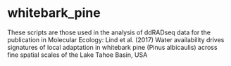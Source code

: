 # whitebark_pine
These scripts are those used in the analysis of ddRADseq data for the publication in Molecular Ecology: 
Lind et al. (2017) Water availability drives signatures of local adaptation in whitebark pine (Pinus albicaulis) across fine spatial scales of the Lake Tahoe Basin, USA
